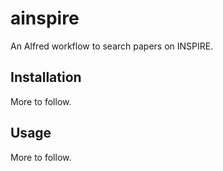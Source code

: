 ainspire
========

An Alfred workflow to search papers on INSPIRE.


Installation
------------

More to follow.

Usage
-----

More to follow.

